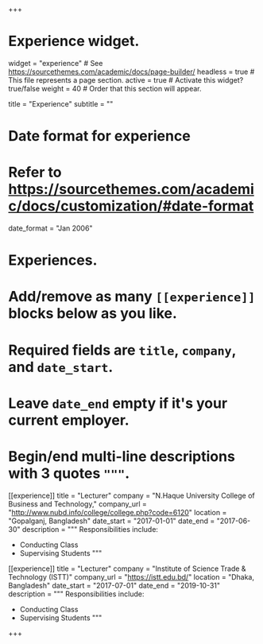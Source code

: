 +++
# Experience widget.
widget = "experience"  # See https://sourcethemes.com/academic/docs/page-builder/
headless = true  # This file represents a page section.
active = true  # Activate this widget? true/false
weight = 40  # Order that this section will appear.

title = "Experience"
subtitle = ""

# Date format for experience
#   Refer to https://sourcethemes.com/academic/docs/customization/#date-format
date_format = "Jan 2006"

# Experiences.
#   Add/remove as many `[[experience]]` blocks below as you like.
#   Required fields are `title`, `company`, and `date_start`.
#   Leave `date_end` empty if it's your current employer.
#   Begin/end multi-line descriptions with 3 quotes `"""`.
[[experience]]
  title = "Lecturer"
  company = "N.Haque University College of Business and Technology,"
  company_url = "http://www.nubd.info/college/college.php?code=6120"
  location = "Gopalganj, Bangladesh"
  date_start = "2017-01-01"
  date_end = "2017-06-30"
  description = """
  Responsibilities include:
  
  * Conducting Class
  * Supervising Students
  """

[[experience]]
  title = "Lecturer"
  company = "Institute of Science Trade & Technology (ISTT)"
  company_url = "https://istt.edu.bd/"
  location = "Dhaka, Bangladesh"
  date_start = "2017-07-01"
  date_end = "2019-10-31"
  description = """
  Responsibilities include:
  
  * Conducting Class
  * Supervising Students
  """

+++
